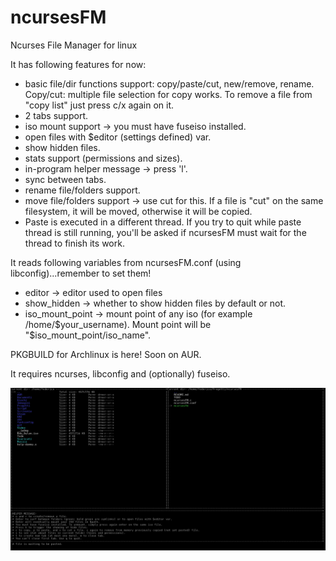# ncursesFM
Ncurses File Manager for linux

It has following features for now:
* basic file/dir functions support: copy/paste/cut, new/remove, rename. Copy/cut: multiple file selection for copy works. To remove a file from "copy list" just press c/x again on it.
* 2 tabs support.
* iso mount support -> you must have fuseiso installed.
* open files with $editor (settings defined) var.
* show hidden files.
* stats support (permissions and sizes).
* in-program helper message -> press 'l'.
* sync between tabs.
* rename file/folders support.
* move file/folders support -> use cut for this. If a file is "cut" on the same filesystem, it will be moved, otherwise it will be copied.
* Paste is executed in a different thread. If you try to quit while paste thread is still running, you'll be asked if ncursesFM must wait for the thread to finish its work.

It reads following variables from ncursesFM.conf (using libconfig)...remember to set them!
* editor -> editor used to open files
* show_hidden -> whether to show hidden files by default or not.
* iso_mount_point -> mount point of any iso (for example /home/$your_username). Mount point will be "$iso_mount_point/iso_name".

PKGBUILD for Archlinux is here! Soon on AUR.

It requires ncurses, libconfig and (optionally) fuseiso.

![Alt text](ncursesfm.png?raw=true)